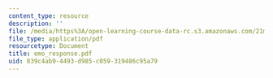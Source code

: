 ```yaml
---
content_type: resource
description: ''
file: /media/https%3A/open-learning-course-data-rc.s3.amazonaws.com/21m-734-lighting-design-for-the-theatre-fall-2003/839c4ab94493d985c059319486c95a79_emo_response.pdf
file_type: application/pdf
resourcetype: Document
title: emo_response.pdf
uid: 839c4ab9-4493-d985-c059-319486c95a79
---
```

